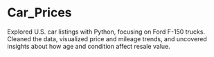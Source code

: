 # Car_Prices
Explored U.S. car listings with Python, focusing on Ford F-150 trucks. Cleaned the data, visualized price and mileage trends, and uncovered insights about how age and condition affect resale value.
